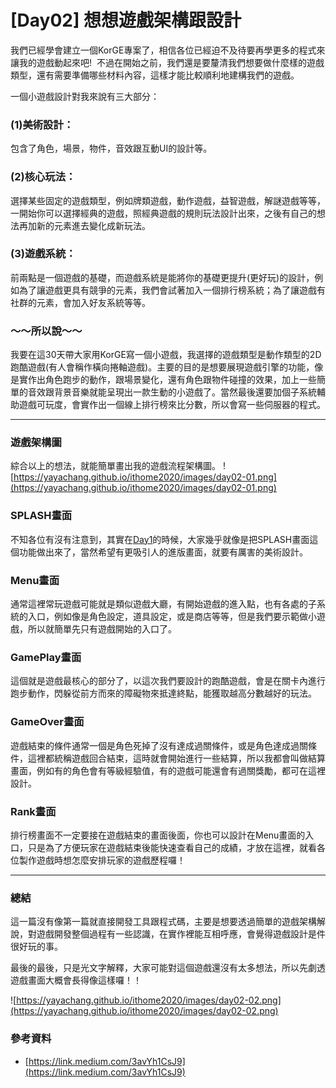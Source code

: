 # [Day02] 想想遊戲架構跟設計

我們已經學會建立一個KorGE專案了，相信各位已經迫不及待要再學更多的程式來讓我的遊戲動起來吧! 
不過在開始之前，我們還是要釐清我們想要做什麼樣的遊戲類型，還有需要準備哪些材料內容，這樣才能比較順利地建構我們的遊戲。

一個小遊戲設計對我來說有三大部分：

### (1)美術設計：
包含了角色，場景，物件，音效跟互動UI的設計等。

### (2)核心玩法：
選擇某些固定的遊戲類型，例如牌類遊戲，動作遊戲，益智遊戲，解謎遊戲等等，一開始你可以選擇經典的遊戲，照經典遊戲的規則玩法設計出來，之後有自己的想法再加新的元素進去變化成新玩法。

### (3)遊戲系統：
前兩點是一個遊戲的基礎，而遊戲系統是能將你的基礎更提升(更好玩)的設計，例如為了讓遊戲更具有競爭的元素，我們會試著加入一個排行榜系統；為了讓遊戲有社群的元素，會加入好友系統等等。


### ～～所以說～～
我要在這30天帶大家用KorGE寫一個小遊戲，我選擇的遊戲類型是動作類型的2D跑酷遊戲(有人會稱作橫向捲軸遊戲)。主要的目的是想要展現遊戲引擎的功能，像是實作出角色跑步的動作，跟場景變化，還有角色跟物件碰撞的效果，加上一些簡單的音效跟背景音樂就能呈現出一款生動的小遊戲了。當然最後還要加個子系統輔助遊戲可玩度，會實作出一個線上排行榜來比分數，所以會寫一些伺服器的程式。

---

### 遊戲架構圖
綜合以上的想法，就能簡單畫出我的遊戲流程架構圖。
![https://yayachang.github.io/ithome2020/images/day02-01.png](https://yayachang.github.io/ithome2020/images/day02-01.png)

### SPLASH畫面
不知各位有沒有注意到，其實在[Day1](https://yayachang.github.io/ithome2020/day01)的時候，大家幾乎就像是把SPLASH畫面這個功能做出來了，當然希望有更吸引人的進版畫面，就要有厲害的美術設計。

### Menu畫面
通常這裡常玩遊戲可能就是類似遊戲大廳，有開始遊戲的進入點，也有各處的子系統的入口，例如像是角色設定，道具設定，或是商店等等，但是我們要示範做小遊戲，所以就簡單先只有遊戲開始的入口了。

### GamePlay畫面
這個就是遊戲最核心的部分了，以這次我們要設計的跑酷遊戲，會是在關卡內進行跑步動作，閃躲從前方而來的障礙物來抵達終點，能獲取越高分數越好的玩法。

### GameOver畫面
遊戲結束的條件通常一個是角色死掉了沒有達成過關條件，或是角色達成過關條件，這裡都統稱遊戲回合結束，這時就會開始進行一些結算，所以我都會叫做結算畫面，例如有的角色會有等級經驗值，有的遊戲可能還會有過關獎勵，都可在這裡設計。

### Rank畫面
排行榜畫面不一定要接在遊戲結束的畫面後面，你也可以設計在Menu畫面的入口，只是為了方便玩家在遊戲結束後能快速查看自己的成績，才放在這裡，就看各位製作遊戲時想怎麼安排玩家的遊戲歷程囉！

---

### 總結
這一篇沒有像第一篇就直接開發工具跟程式碼，主要是想要透過簡單的遊戲架構解說，對遊戲開發整個過程有一些認識，在實作裡能互相呼應，會覺得遊戲設計是件很好玩的事。

最後的最後，只是光文字解釋，大家可能對這個遊戲還沒有太多想法，所以先劇透遊戲畫面大概會長得像這樣囉！！

![https://yayachang.github.io/ithome2020/images/day02-02.png](https://yayachang.github.io/ithome2020/images/day02-02.png)

### 參考資料
* [https://link.medium.com/3avYh1CsJ9](https://link.medium.com/3avYh1CsJ9)
